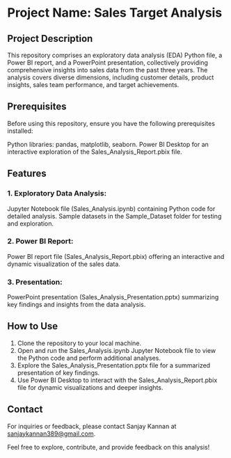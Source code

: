 # Project Name: Sales Target Analysis

## Project Description

This repository comprises an exploratory data analysis (EDA) Python file, a Power BI report, and a PowerPoint presentation, collectively providing comprehensive insights into sales data from the past three years. The analysis covers diverse dimensions, including customer details, product insights, sales team performance, and target achievements.

## Prerequisites

Before using this repository, ensure you have the following prerequisites installed:

Python libraries: pandas, matplotlib, seaborn.
Power BI Desktop for an interactive exploration of the Sales_Analysis_Report.pbix file.

## Features

### 1. Exploratory Data Analysis:
Jupyter Notebook file (Sales_Analysis.ipynb) containing Python code for detailed analysis.
Sample datasets in the Sample_Dataset folder for testing and exploration.
### 2. Power BI Report:
Power BI report file (Sales_Analysis_Report.pbix) offering an interactive and dynamic visualization of the sales data.
### 3. Presentation:
PowerPoint presentation (Sales_Analysis_Presentation.pptx) summarizing key findings and insights from the data analysis.

## How to Use

1. Clone the repository to your local machine.
2. Open and run the Sales_Analysis.ipynb Jupyter Notebook file to view the Python code and perform additional analyses.
3. Explore the Sales_Analysis_Presentation.pptx file for a summarized presentation of key findings.
4. Use Power BI Desktop to interact with the Sales_Analysis_Report.pbix file for dynamic visualizations and deeper insights.

## Contact

For inquiries or feedback, please contact Sanjay Kannan at sanjaykannan389@gmail.com.

Feel free to explore, contribute, and provide feedback on this analysis!
